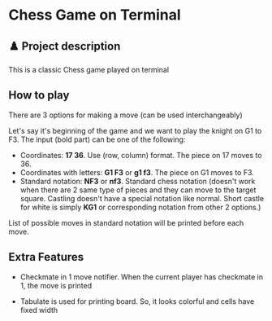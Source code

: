 # Chess Game on Terminal

## :chess_pawn: Project description
This is a classic Chess game played on terminal

## How to play
There are 3 options for making a move (can be used interchangeably)

Let's say it's beginning of the game and we want to play
the knight on G1 to F3. The input (bold part) can be one of the following:

 - Coordinates:  **17 36**. Use (row, column) format. The piece on 17 moves to 36.
 - Coordinates with letters: **G1 F3** or **g1 f3**. The piece on G1 moves to F3.
 - Standard notation: **NF3** or **nf3**. Standard chess notation (doesn't work when there are 2 same type of pieces 
 and they can move to the target square. Castling doesn't have a 
special notation like normal. Short castle for white is simply **KG1** or corresponding notation from other 2 options.)

List of possible moves in standard notation will be printed before each move. 

## Extra Features
- Checkmate in 1 move notifier. When the current player has checkmate in 1, the move is printed

- Tabulate is used for printing board. So, it looks colorful and cells have fixed width
